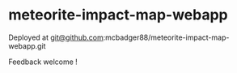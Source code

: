 # meteorite-impact-map-webapp
Deployed at git@github.com\:mcbadger88/meteorite-impact-map-webapp.git

Feedback welcome !
